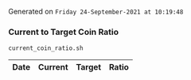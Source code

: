 Generated on `Friday 24-September-2021 at 10:19:48`

### Current to Target Coin Ratio
`current_coin_ratio.sh`

Date|Current|Target|Ratio
---|---|---|---
